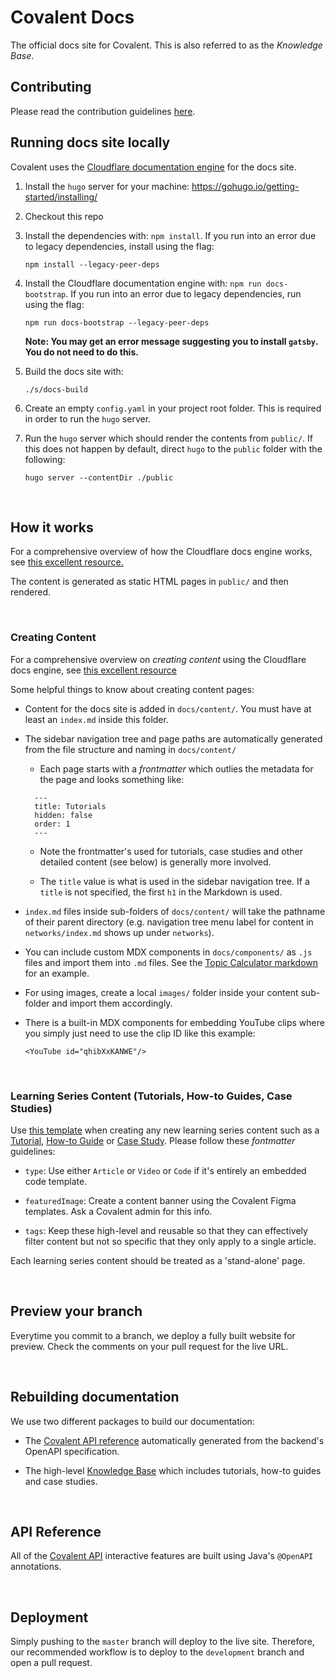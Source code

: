 # Covalent Docs

The official docs site for Covalent. This is also referred to as the *Knowledge Base*.

## Contributing

Please read the contribution guidelines [here](CONTRIBUTING.md).


## Running docs site locally
Covalent uses the [Cloudflare documentation engine](https://developers.cloudflare.com/docs-engine/) for the docs site.

1. Install the `hugo` server for your machine: https://gohugo.io/getting-started/installing/

2. Checkout this repo

3. Install the dependencies with: `npm install`. If you run into an error due to legacy dependencies, install using the flag: 
   ```
   npm install --legacy-peer-deps
   ```

4. Install the Cloudflare documentation engine with: `npm run docs-bootstrap`. If you run into an error due to legacy dependencies, run using the flag: 
   ```
   npm run docs-bootstrap --legacy-peer-deps
   ```

   **Note: You may get an error message suggesting you to install `gatsby`. You do not need to do this.**

5. Build the docs site with:
   ```
   ./s/docs-build
   ```

6. Create an empty `config.yaml` in your project root folder. This is required in order to run the `hugo` server. 

7. Run the `hugo` server which should render the contents from `public/`. If this does not happen by default, direct `hugo` to the `public` folder with the following:
   ```
   hugo server --contentDir ./public
   ``` 

&nbsp;
## How it works
For a comprehensive overview of how the Cloudflare docs engine works, see [this excellent resource.](https://developers.cloudflare.com/docs-engine/how-it-works)

The content is generated as static HTML pages in `public/` and then rendered. 

&nbsp;
### Creating Content
For a comprehensive overview on *creating content* using the Cloudflare docs engine, see [this excellent resource](https://developers.cloudflare.com/docs-engine/reference/pages)

Some helpful things to know about creating content pages:

- Content for the docs site is added in `docs/content/`. You must have at least an `index.md` inside this folder.
- The sidebar navigation tree and page paths are automatically generated from the file structure and naming in `docs/content/`
    - Each page starts with a *frontmatter* which outlies the metadata for the page and looks something like:
    ```
      ---
      title: Tutorials
      hidden: false
      order: 1
      ---
   ```

   - Note the frontmatter's used for tutorials, case studies and other detailed content (see below) is generally more involved.

   - The `title` value is what is used in the sidebar navigation tree. If a `title` is not specified, the first `h1` in the Markdown is used. 

- `index.md` files inside sub-folders of `docs/content/` will take the pathname of their parent directory (e.g. navigation tree menu label for content in `networks/index.md` shows up under `networks`).

- You can include custom MDX components in `docs/components/` as `.js` files and import them into `.md` files. See the [Topic Calculator markdown](docs/content/tools/topic-calculator.md) for an example.

- For using images, create a local `images/` folder inside your content sub-folder and import them accordingly.

- There is a built-in MDX components for embedding YouTube clips where you simply just need to use the clip ID like this example:
   ```
   <YouTube id="qhibXxKANWE"/>
   ```

&nbsp;
### Learning Series Content (Tutorials, How-to Guides, Case Studies)
Use [this template](/docs/content/learn/learning_series_template.md) when creating any new learning series content such as a [Tutorial](/docs/content/learn/tutorials), [How-to Guide](/docs/content/learn/guides) or [Case Study](/docs/content/learn/casestudies). Please follow these *fontmatter* guidelines:

  - `type`:  Use either `Article` or `Video` or `Code` if it's entirely an embedded code template. 

  - `featuredImage`: Create a content banner using the Covalent Figma templates. Ask a Covalent admin for this info. 

  - `tags`: Keep these high-level and reusable so that they can effectively filter content but not so specific that they only apply to a single article. 

Each learning series content should be treated as a 'stand-alone' page. 


&nbsp;
## Preview your branch

Everytime you commit to a branch, we deploy a fully built website for preview. Check the comments on your pull request for the live URL.

&nbsp;
## Rebuilding documentation

We use two different packages to build our documentation:

- The [Covalent API reference](https://www.covalenthq.com/docs/api/) automatically generated from the backend's OpenAPI specification.

- The high-level [Knowledge Base](https://www.covalenthq.com/docs/) which includes tutorials, how-to guides and case studies.

&nbsp;
## API Reference

All of the [Covalent API](https://www.covalenthq.com/docs/api/) interactive features are built using Java's `@OpenAPI` annotations.

&nbsp;

## Deployment

Simply pushing to the `master` branch will deploy to the live site. Therefore, our recommended workflow is to deploy to the `development` branch and open a pull request.
